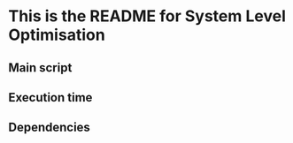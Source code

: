 # This is the README for System Level Optimisation

## Main script

## Execution time

## Dependencies
